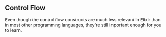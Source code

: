 ## Control Flow

Even though the control flow constructs are much less relevant in Elixir than in most other programming languages, they're still important enough for you to learn.
